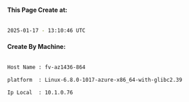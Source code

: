 
   
#### This Page Create at:

```bash

2025-01-17 - 13:10:46 UTC

```

#### Create By Machine:

```bash

Host Name : fv-az1436-864

platform  : Linux-6.8.0-1017-azure-x86_64-with-glibc2.39

Ip Local  : 10.1.0.76

```

